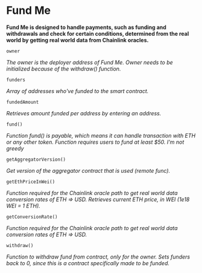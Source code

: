 # Fund Me

**Fund Me is designed to handle payments, such as funding and withdrawals and check for certain conditions, determined from the real world by getting real world data from Chainlink oracles.**

```
owner
```
*The owner is the deployer address of Fund Me. Owner needs to be initialized because of the withdraw() function.*

```
funders
```
*Array of addresses who've funded to the smart contract.*

```
fundedAmount
```
*Retrieves amount funded per address by entering an address.*

```
fund()
```
*Function fund() is payable, which means it can handle transaction with ETH or any other token. Function requires users to fund at least $50. I'm not greedy*

```
getAggregatorVersion()
```
*Get version of the aggregator contract that is used (remote func).*

```
getEthPriceInWei()
```
*Function required for the Chainlink oracle path to get real world data conversion rates of ETH => USD. Retrieves current ETH price, in WEI (1e18 WEI = 1 ETH).*

```
getConversionRate()
```
*Function required for the Chainlink oracle path to get real world data conversion rates of ETH => USD.*

```
withdraw()
```
*Function to withdraw fund from contract, only for the owner. Sets funders back to 0, since this is a contract specifically made to be funded.*
